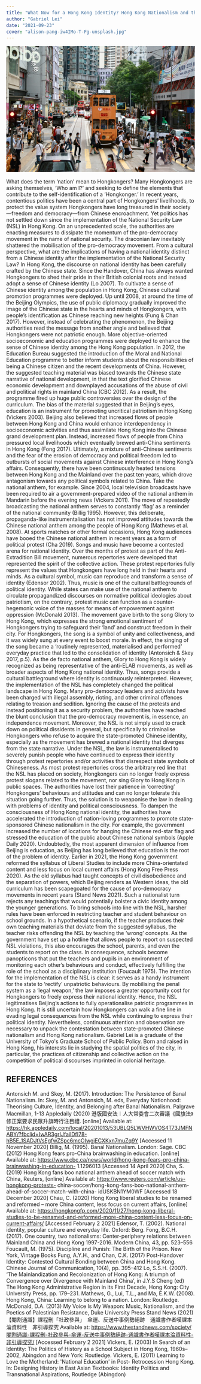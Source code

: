 ```yaml
---
title: "What Now for a Hong Kong Identity? Hong Kong Nationalism and the National Security Law"
author: "Gabriel Lei"
date: "2021-09-23"
cover: "alison-pang-iw4IMo-T-Fg-unsplash.jpg"
---
```


![remote work](./alison-pang-iw4IMo-T-Fg-unsplash.jpg)

What does the term ‘nation’ mean to Hongkongers? Many Hongkongers are asking themselves, ‘Who am I?’ and seeking to define the elements that contribute to the self-identification of a ‘Hongkonger.’ 
In recent years, contentious politics have been a central part of Hongkongers’ livelihoods, to protect the value system Hongkongers have long treasured in their society—freedom and democracy—from Chinese encroachment. Yet politics has not settled down since the implementation of the National Security Law (NSL) in Hong Kong. On an unprecedented scale, the authorities are enacting measures to dissipate the momentum of the pro-democracy movement in the name of national security. The draconian law inevitably shattered the mobilisation of the pro-democracy movement. From a cultural perspective, what are the implications of having a national identity distinct from a Chinese identity after the implementation of the National Security Law? 
In Hong Kong, the discourse on national identity has been carefully crafted by the Chinese state. Since the Handover, China has always wanted Hongkongers to shed their pride in their British colonial roots and instead adopt a sense of Chinese identity (Lo 2007). To cultivate a sense of Chinese identity among the population in Hong Kong, Chinese cultural promotion programmes were deployed. 
Up until 2008, at around the time of the Beijing Olympics, the use of public diplomacy gradually improved the image of the Chinese state in the hearts and minds of Hongkongers, with people’s identification as Chinese reaching new heights (Fung & Chan 2017). However, instead of celebrating the phenomenon, the Beijing authorities read the message from another angle and believed that Hongkongers were not patriotic enough. More objective-oriented socioeconomic and education programmes were deployed to enhance the sense of Chinese identity among the Hong Kong population. 
In 2012, the Education Bureau suggested the introduction of the Moral and National Education programme to better inform students about the responsibilities of being a Chinese citizen and the recent developments of China. However, the suggested teaching material was biased towards the Chinese state narrative of national development, in that the text glorified Chinese economic development and downplayed accusations of the abuse of civil and political rights in mainland China (CBC 2012). As a result, the programme fired up huge public controversies over the design of the curriculum. The bias of the material suggested that in Beijing’s eyes, education is an instrument for promoting uncritical patriotism in Hong Kong (Vickers 2003).
Beijing also believed that increased flows of people between Hong Kong and China would enhance interdependency in socioeconomic activities and thus assimilate Hong Kong into the Chinese grand development plan. Instead, increased flows of people from China pressured local livelihoods which eventually brewed anti-China sentiments in Hong Kong (Fong 2017). Ultimately, a mixture of anti-Chinese sentiments and the fear of the erosion of democracy and political freedom led to outbursts of social movements against Chinese interference in Hong Kong’s affairs. 
Consequently, there have been continuously heated tensions between Hong Kong and the Mainland over the past ten years, which drove antagonism towards any political symbols related to China. Take the national anthem, for example. Since 2004, local television broadcasts have been required to air a government-prepared video of the national anthem in Mandarin before the evening news (Vickers 2011). The move of repeatedly broadcasting the national anthem serves to constantly ‘flag’ as a reminder of the national community (Billig 1995). However, this deliberate, propaganda-like instrumentalisation has not improved attitudes towards the Chinese national anthem among the people of Hong Kong (Mathews et al. 2008). At sports matches or other formal occasions, Hong Kong audiences have booed the Chinese national anthem in recent years as a form of political protest (Cha 2019). Songs and music have become a contested arena for national identity.
Over the months of protest as part of the Anti-Extradition Bill movement, numerous repertories were developed that represented the spirit of the collective action. These protest repertories fully represent the values that Hongkongers have long held in their hearts and minds. As a cultural symbol, music can reproduce and transform a sense of identity (Edensor 2002). Thus, music is one of the cultural battlegrounds of political identity. While states can make use of the national anthem to circulate propagandized discourses on normative political ideologies about patriotism, on the contrary, protest music can function as a counter-hegemonic voice of the masses for means of empowerment against oppression (McDonald 2013). 
The movement gave birth to the song Glory to Hong Kong, which expresses the strong emotional sentiment of Hongkongers trying to safeguard their ‘land’ and construct freedom in their city. For Hongkongers, the song is a symbol of unity and collectiveness, and it was widely sung at every event to boost morale. In effect, the singing of the song became a ‘routinely represented, materialised and performed’ everyday practice that led to the consolidation of identity (Antonsich & Skey 2017, p.5). As the de facto national anthem, Glory to Hong Kong is widely recognized as being representative of the anti-ELAB movements, as well as broader aspects of Hong Kong national identity. Thus, songs provide a cultural battleground where identity is continuously reinterpreted.
However, the implementation of the NSL has completely changed the political landscape in Hong Kong. Many pro-democracy leaders and activists have been charged with illegal assembly, rioting, and other criminal offences relating to treason and sedition. Ignoring the cause of the protests and instead positioning it as a security problem, the authorities have reached the blunt conclusion that the pro-democracy movement is, in essence, an independence movement. 
Moreover, the NSL is not simply used to crack down on political dissidents in general, but specifically to criminalise Hongkongers who refuse to acquire the state-promoted Chinese identity, especially as the movement has brewed a national identity that diverges from the state narrative. Under the NSL, the law is instrumentalised to severely punish people who have continued to express their identity through protest repertories and/or activities that disrespect state symbols of Chineseness. As most protest repertories cross the arbitrary red line that the NSL has placed on society, Hongkongers can no longer freely express protest slogans related to the movement, nor sing Glory to Hong Kong in public spaces. The authorities have lost their patience in ‘correcting’ Hongkongers’ behaviours and attitudes and can no longer tolerate this situation going further. Thus, the solution is to weaponise the law in dealing with problems of identity and political consciousness.
To dampen the consciousness of Hong Kong national identity, the authorities have accelerated the introduction of nation-loving programmes to promote state-sponsored Chinese nationalism in the city. For example, the government increased the number of locations for hanging the Chinese red-star flag and stressed the education of the public about Chinese national symbols (Apple Daily 2020). 
Undoubtedly, the most apparent dimension of influence from Beijing is education, as Beijing has long believed that education is the root of the problem of identity. Earlier in 2021, the Hong Kong government reformed the syllabus of Liberal Studies to include more China-orientated content and less focus on local current affairs (Hong Kong Free Press 2020). As the old syllabus had taught concepts of civil disobedience and the separation of powers, which Beijing renders as Western ideas, the old curriculum has been scapegoated for the cause of pro-democracy movements in recent years (Stand News 2021). Such a nationalist turn rejects any teachings that would potentially bolster a civic identity among the younger generations.
To bring schools into line with the NSL, harsher rules have been enforced in restricting teacher and student behaviour on school grounds. In a hypothetical scenario, if the teacher produces their own teaching materials that deviate from the suggested syllabus, the teacher risks offending the NSL by teaching the ‘wrong’ concepts. As the government have set up a hotline that allows people to report on suspected NSL violations, this also encourages the school, parents, and even the students to report on the class. In consequence, schools become panopticons that put the teachers and pupils in an environment of monitoring each other’s behaviours and conduct, effectively fulfilling the role of the school as a disciplinary institution (Foucault 1975).
The intention for the implementation of the NSL is clear: it serves as a handy instrument for the state to ‘rectify’ unpatriotic behaviours. By mobilising the penal system as a ‘legal weapon,’ the law imposes a greater opportunity cost for Hongkongers to freely express their national identity. Hence, the NSL legitimatises Beijing’s actions to fully operationalise patriotic programmes in Hong Kong.
It is still uncertain how Hongkongers can walk a fine line in evading legal consequences from the NSL while continuing to express their political identity. Nevertheless, continuous attention and observation are necessary to unpack the contestation between state-promoted Chinese nationalism and Hong Kong nationalism.
Gabriel Lei is a graduate of the University of Tokyo's Graduate School of Public Policy. Born and raised in Hong Kong, his interests lie in studying the spatial politics of the city, in particular, the practices of citizenship and collective action on the competition of political discourses imprinted in colonial heritage.

## REFERENCES
Antonsich M. and Skey, M. (2017). Introduction: The Persistence of Banal Nationalism. In: Skey, M. and Antonsich, M. eds, Everyday Nationhood: Theorising Culture, Identity, and Belonging after Banal Nationalism. Palgrave Macmillan, 1-13 
Appledaily (2020) 港版國安法︱人大常委會二次審議《國旗法》修正案要求民眾升旗時行注目禮. [online] Available at: https://hk.appledaily.com/local/20201013/53UBLQ5LWVHWVOS4T73JMFNABY/?fbclid=IwAR3grIJfailDfI78-hB5E_1SADJtVsEgfwZSpc6mcOIwgjECXKxn7muZq9Y [Accessed 11 November 2020]
Billig, M. (1995). Banal Nationalism. London: Sage.
CBC (2012) Hong Kong fears pro-China brainwashing in education. [online] Available at: https://www.cbc.ca/news/world/hong-kong-fears-pro-china-brainwashing-in-education- 1.1296013 [Accessed 14 April 2020] 
Cha, S. (2019) Hong Kong fans boo national anthem ahead of soccer match with China, Reuters, [online] Available at: https://www.reuters.com/article/us-hongkong-protests- china-soccer/hong-kong-fans-boo-national-anthem-ahead-of-soccer-match-with-china- idUSKBN1YM0WF [Accessed 18 December 2020] 
Chau, C. (2020) Hong Kong liberal studies to be renamed and reformed – more China content, less focus on current affairs, [online] Available at: https://hongkongfp.com/2020/11/27/hong-kong-liberal-studies-to-be-renamed-and-reformed-more-china-content-less-focus-on-current-affairs/ [Accessed February 2 2021]
Edensor, T. (2002). National identity, popular culture and everyday life. Oxford: Berg. 
Fong, B.C.H. (2017). One country, two nationalisms: Center-periphery relations between Mainland China and Hong Kong 1997-2016. Modern China, 43, pp. 523–556 
Foucault, M. (1975). Discipline and Punish: The Birth of the Prison. New York, Vintage Books
Fung, A.Y.H., and Chan, C.K. (2017) Post-Handover Identity: Contested Cultural Bonding between China and Hong Kong. Chinese Journal of Communication, 10(4), pp. 395–412 
Lo, S.S.H. (2007). ‘The Mainlandization and Recolonization of Hong Kong: A triumph of Convergence over Divergence with Mainland China’, in J.Y.S Cheng (ed) The Hong Kong Administrative Region in its First Decade, Hong Kong: City University Press, pp. 179–231. 
Mathews, G., Lui, T.L., and Ma, E.K.W. (2008). Hong Kong, China: Learning to belong to a nation. London: Routledge. 
McDonald, D.A. (2013) My Voice Is My Weapon: Music, Nationalism, and the Poetics of Palestinian Resistance, Duke University Press 
Stand News (2021)【閹割通識】課程刪「社政參與」　傘運、反送中事例勢絕跡　通識書作者嘆課本淪資料性　非引導探究 Available at: https://www.thestandnews.com/society/閹割通識-課程刪-社政參與-傘運-反送中事例勢絕跡-通識書作者嘆課本淪資料性-非引導探究/ [Accessed February 2 2021]
Vickers, E. (2003) In Search of an Identity: The Politics of History as a School Subject in Hong Kong, 1960s–2002, Abingdon and New York: Routledge. 
Vickers, E. (2011) Learning to Love the Motherland: 'National Education' in Post- Retrocession Hong Kong. In: Designing History in East Asian Textbooks: Identity Politics and Transnational Aspirations, Routledge (Abingdon) 